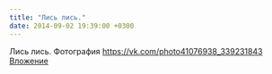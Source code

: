 ```yaml
---
title: "Лись лись."
date: 2014-09-02 19:39:00 +0300
---
```


Лись лись.
Фотография
<a class="vk-attach" href="https://vk.com/photo41076938_339231843">https://vk.com/photo41076938_339231843</a>
<a class="vk-attach" href="https://vk.com/photo41076938_339231843">Вложение</a>
